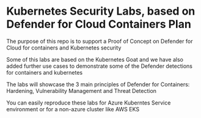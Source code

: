 # Kubernetes Security Labs, based on Defender for Cloud Containers Plan

The purpose of this repo is to support a Proof of Concept on Defender for Cloud for containers and Kubernetes security

Some of this labs are based on the Kubernetes Goat and we have also added further use cases to demonstrate some of the Defender detections for containers and kubernetes

The labs will showcase the 3 main principles of Defender for Containers: Hardening, Vulnerability Management and Threat Detection

You can easily reproduce these labs for Azure Kuberntes Service environment or for a non-azure cluster like AWS EKS

